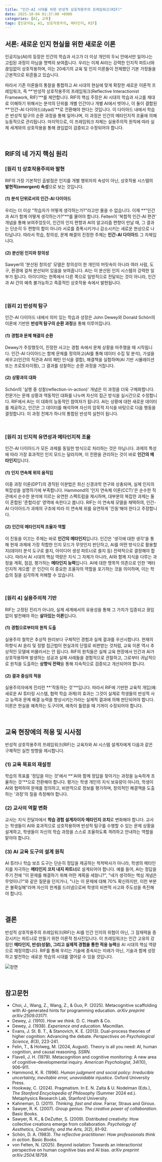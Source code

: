 ```yaml
---
title: "인간-AI 시대를 위한 반성적 상호작용주의 프레임워크(RIF)"
date: 2025-10-04 01:37:00 +0900
categories: [AI, 교육]
tags: [인공지능, AI, 상호작용주의, 메타인지, RIF]
---
```


## 서론: 새로운 인지 현실을 위한 새로운 이론

인공지능(AI)의 등장은 인간의 학습과 사고가 더 이상 개인의 두뇌 안에서만 일어나는 고립된 과정이 아님을 명백히 보여줍니다. 우리는 이제 AI라는 강력한 인지적 파트너와 끊임없이 상호작용하며, 이는 20세기의 교육 및 인지 이론들이 전제했던 기본 가정들을 근본적으로 뒤흔들고 있습니다.

따라서 기존 이론들의 통찰을 통합하고 AI 시대의 현실에 맞게 확장한 새로운 이론적 프레임워크, 즉 **'반성적 상호작용주의 프레임워크(Reflective Interactionist Framework, RIF)'**를 제안합니다.
​
RIF의 핵심 주장은 AI 시대의 학습과 사고를 제대로 이해하기 위해서는 분석의 단위를 개별 인간이나 개별 AI에서 벗어나, 이 둘이 결합된 **'인간-AI 다이아드(dyad)'**로 전환해야 한다는 것입니다. 이 다이아드 내에서 학습은 반성적 탐구의 순환 과정을 통해 일어나며, 이 과정은 인간의 메타인지적 조율에 의해 능동적으로 관리됩니다. 마지막으로, 이 프레임워크 자체는 실용주의적 원칙에 따라 실제 세계와의 상호작용을 통해 끊임없이 검증되고 수정되어야 합니다.

<br>

## RIF의 네 가지 핵심 원리

### [원리 1] 상호작용주의와 발현
RIF의 가장 기본적인 출발점은 인지를 개별 행위자의 속성이 아닌, 상호작용 시스템의 **발현적(emergent) 속성**으로 보는 것입니다.

#### (1) 분석 단위로서의 인간-AI 다이아드
우리는 더 이상 "학습자가 어떻게 생각하는가?"라고만 물을 수 없습니다. 이제 **"인간과 AI가 함께 어떻게 생각하는가?"**를 물어야 합니다. Felten이 '복합적 인간-AI 편견' 개념을 통해 보여주었듯이, 인간의 인지 편향과 AI의 알고리즘 편향이 만날 때, 그 결과는 단순히 두 편향의 합이 아니라 서로를 증폭시키거나 감소시키는 새로운 현상으로 나타납니다. 따라서 학습, 창의성, 문제 해결의 진정한 주체는 **인간-AI 다이아드** 그 자체입니다.

#### (2) 분산된 인지와 창의성
Sawyer의 '분산된 창의성' 모델은 창의성이 한 개인의 머릿속이 아니라 여러 사람, 도구, 환경에 걸쳐 분산되어 있음을 보여줍니다. AI는 이 분산된 인지 시스템의 강력한 일부가 됩니다. 아이디어는 한쪽에서 다른 쪽으로 일방적으로 전달되는 것이 아니라, 인간과 AI 간의 예측 불가능하고 즉흥적인 상호작용 속에서 발현됩니다.

<br>

### [원리 2] 반성적 탐구
인간-AI 다이아드 내에서 의미 있는 학습과 성장은 John Dewey와 Donald Schön의 이론에 기반한 **반성적 탐구의 순환 과정**을 통해 이루어집니다.

#### (1) 경험과 문제 해결의 순환
Dewey가 주장했듯이, 진정한 사고는 경험 속에서 문제 상황을 마주했을 때 시작됩니다. 인간-AI 다이아드는 함께 문제를 정의하고(AI를 통해 데이터 수집 및 분석), 가설을 세우고(인간의 직관과 AI의 패턴 인식을 결합), 해결책을 실험하며(AI 기반 시뮬레이션 또는 프로토타이핑), 그 결과를 성찰하는 순환 과정을 거칩니다.

#### (2) 상황과의 대화
Schön의 '실행 중 성찰(reflection-in-action)' 개념은 이 과정을 더욱 구체화합니다. 전문가는 문제 상황과 역동적인 대화를 나누며 자신의 접근 방식을 실시간으로 수정합니다. RIF에서 AI는 이 대화의 능동적인 참여자가 됩니다. AI는 상황에 대한 새로운 데이터를 제공하고, 인간은 그 데이터를 해석하며 자신의 암묵적 지식을 바탕으로 다음 행동을 결정합니다. 이 과정 전체가 하나의 통합된 반성적 실천이 됩니다.

<br>

### [원리 3] 인지적 유연성과 메타인지적 조율
인간-AI 다이아드가 모든 과제를 동일한 방식으로 처리하는 것은 아닙니다. 과제의 특성에 따라 가장 효과적인 인지 모드는 달라지며, 이 전환을 관리하는 것이 바로 **인간의 메타인지**입니다.

#### (1) 인지 연속체 위의 움직임
이중 과정 이론(DPT)의 경직된 이분법은 최신 신경과학 연구와 상충되며, 실제 인지의 복잡성을 설명하기에 부족합니다. Hammond의 '인지 연속체 이론(CCT)'은 순수한 직관에서 순수한 분석에 이르는 유연한 스펙트럼을 제시하며, 대부분의 복잡한 과제는 둘이 혼합된 '준합리성' 영역에 속한다고 봅니다. RIF는 이 연속체 모델을 채택하여, 인간-AI 다이아드가 과제의 구조에 따라 이 연속체 위를 유연하게 '진동'해야 한다고 주장합니다.

#### (2) 인간의 메타인지적 조율자 역할
이 진동을 이끄는 주체는 바로 **인간의 메타인지**입니다. 인간은 '생각에 대한 생각'을 통해 현재 과제에 가장 적합한 인지 모드가 무엇인지 판단하고, AI를 어떤 방식으로 활용할지(데이터 분석 도구로 쓸지, 아이디어 생성 파트너로 쓸지 등) 전략적으로 결정해야 합니다. 따라서 AI 시대의 핵심 역량은 지식 그 자체가 아니라, AI와 함께 지식을 다루는 과정을 계획, 점검, 평가하는 **메타인지 능력**입니다. AI에 대한 맹목적 의존으로 인한 '메타인지적 게으름' 은 인간이 이 중요한 조율자의 역할을 포기하는 것을 의미하며, 이는 학습의 질을 심각하게 저해할 수 있습니다.

<br>

### [원리 4] 실용주의적 기반
RIF는 고정된 진리가 아니라, 실제 세계에서의 유용성을 통해 그 가치가 입증되고 끊임없이 발전해야 하는 **살아있는 이론**입니다.

#### (1) 경험으로부터의 원칙 도출
실용주의 철학은 추상적 원리보다 구체적인 경험과 실제 결과를 우선시합니다. 현재의 하향식 AI 윤리 및 정렬 접근법이 현실과의 단절로 비판받는 것처럼, 교육 이론 역시 추상적인 모델에 머물러서는 안 됩니다. RIF의 원칙들은 실제 교육 현장에서 인간과 AI가 상호작용하며 발생하는 성공과 실패 사례들을 경험적으로 관찰하고, 그로부터 귀납적으로 원칙을 도출하는 **상향식 전략**을 통해 지속적으로 검증되고 개선되어야 합니다.

#### (2) 결과 중심의 적응
실용주의자에게 진리란 **'작동하는 것'**입니다. 따라서 RIF에 기반한 교육적 개입(예: 새로운 AI 튜터링 시스템, 협력 학습 과제)의 효과는 그것이 실제로 학생들의 반성적 사고 능력과 문제 해결 능력을 향상시키는가라는 실제적 결과에 의해 판단되어야 합니다. 이론은 현실을 예측하는 도구이며, 예측이 틀렸을 때 기꺼이 수정되어야 합니다.

<br>

## 교육 현장에의 적용 및 시사점

반성적 상호작용주의 프레임워크(RIF)는 교육자와 AI 시스템 설계자에게 다음과 같은 구체적인 실천 방향을 제시합니다.

### (1) 교육 목표의 재설정
학습의 목표를 '정답을 아는 것'에서 **'AI와 함께 정답을 찾아가는 과정을 능숙하게 조율하는 것'**으로 전환해야 합니다. 평가는 학생 개인의 지식 보유량이 아니라, 학생이 AI와 협력하여 문제를 정의하고, 비판적으로 정보를 평가하며, 창의적인 해결책을 도출하는 '과정'의 질을 측정해야 합니다.

### (2) 교사의 역할 변화
교사는 지식 전달자에서 **학습 경험 설계자이자 메타인지 코치**로 변화해야 합니다. 교사는 학생들이 AI와 효과적으로 상호작용하며 반성적 탐구를 수행할 수 있는 문제 상황을 설계하고, 학생들이 자신의 학습 과정을 스스로 조율하도록 격려하고 안내하는 역할을 맡아야 합니다.

### (3) AI 교육 도구의 설계 원칙
AI 튜터나 학습 보조 도구는 단순히 정답을 제공하는 척척박사가 아니라, 학생의 메타인지를 자극하는 **메타인지 코치 내지 파트너**로 설계되어야 합니다. 예를 들어, AI는 정답을 주기 전에 "이 문제를 해결하기 위해 어떤 계획을 세웠니?", "네가 생각하는 핵심 개념은 무엇이니?"와 같은 질문을 던지거나, "나는 이 문제에 대해 70% 확신하지만, 이런 부분은 불확실해"라며 자신의 한계를 드러냄으로써 학생의 비판적 사고와 주도성을 촉진해야 합니다.

<br>

## 결론

반성적 상호작용주의 프레임워크(RIF)는 AI를 인간 인지의 위협이 아닌, 그 잠재력을 증강시키는 파트너로 만들기 위한 이론적 청사진입니다. 이 프레임워크는 인간 고유의 강점인 **메타인지, 반성(성찰), 그리고 실제적 경험을 통한 적응 능력**을 AI 시대의 핵심 역량으로 재정의합니다. RIF를 통해 우리는 기술에 종속되는 미래가 아닌, 기술과 함께 성장하고 발전하는 새로운 학습의 시대를 열어갈 수 있을 것입니다.

![장면](/assets/Interaction.png)

<br>

## 참고문헌

* Choi, J., Wang, Z., Wang, Z., & Guo, P. (2025). Metacognitive scaffolding with AI-generated hints for programming education. *arXiv preprint arXiv:2509.03171*.
* Dewey, J. (1910). *How we think*. D. C. Heath & Co.
* Dewey, J. (1938). *Experience and education*. Macmillan.
* Evans, J. St. B. T., & Stanovich, K. E. (2013). Dual-process theories of higher cognition: Advancing the debate. *Perspectives on Psychological Science, 8*(3), 223-241.
* Felin, T., & Holweg, M. (2024, August). Theory is all you need: AI, human cognition, and causal reasoning. *SSRN*.
* Flavell, J. H. (1979). Metacognition and cognitive monitoring: A new area of cognitive–developmental inquiry. *American Psychologist, 34*(10), 906–911.
* Hammond, K. R. (1996). *Human judgment and social policy: Irreducible uncertainty, inevitable error, unavoidable injustice*. Oxford University Press.
* Hookway, C. (2024). Pragmatism. In E. N. Zalta & U. Nodelman (Eds.), *The Stanford Encyclopedia of Philosophy* (Summer 2024 ed.). Metaphysics Research Lab, Stanford University.
* Kahneman, D. (2011). *Thinking, fast and slow*. Farrar, Straus and Giroux.
* Sawyer, R. K. (2007). *Group genius: The creative power of collaboration*. Basic Books.
* Sawyer, R. K., & DeZutter, S. (2009). Distributed creativity: How collective creations emerge from collaboration. *Psychology of Aesthetics, Creativity, and the Arts, 3*(2), 81–92.
* Schön, D. A. (1983). *The reflective practitioner: How professionals think in action*. Basic Books.
* von Felten, N. (2025). Beyond isolation: Towards an interactionist perspective on human cognitive bias and AI bias. *arXiv preprint arXiv:2504.18759*.
